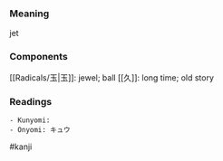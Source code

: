 ### Meaning

jet

### Components

[[Radicals/玉|玉]]: jewel; ball [[久]]: long time; old story

### Readings

```
- Kunyomi: 
- Onyomi: キュウ
```

#kanji